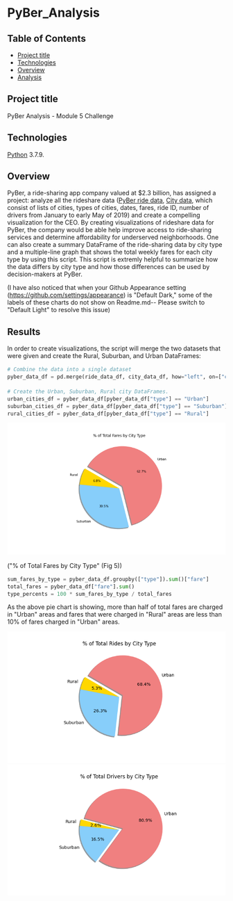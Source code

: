 # PyBer_Analysis



## Table of Contents
* [Project title](#project-title)
* [Technologies](#technologies)
* [Overview](#overview)
* [Analysis](#analysis)




## Project title
PyBer Analysis - Module 5 Challenge 

## Technologies
[Python](https://www.python.org/downloads/ "Download Python") 3.7.9.

## Overview 
PyBer, a ride-sharing app company valued at $2.3 billion, has assigned a project: analyze all the rideshare data ([PyBer ride data](https://github.com/Bominkkwon/PyBer_Analysis/blob/main/Resources/ride_data.csv), [City data](https://github.com/Bominkkwon/PyBer_Analysis/blob/main/Resources/city_data.csv), which consist of lists of cities, types of cities, dates, fares, ride ID, number of drivers from January to early May of 2019) and create a compelling visualization for the CEO. By creating visualizations of rideshare data for PyBer, the company would be able help improve access to ride-sharing services and determine affordability for underserved neighborhoods. One can also create a summary DataFrame of the ride-sharing data by city type and a multiple-line graph that shows the total weekly fares for each city type by using this script. This script is extremly helpful to summarize how the data differs by city type and how those differences can be used by decision-makers at PyBer.


(I have also noticed that when your Github Appearance setting (https://github.com/settings/appearance) is "Default Dark," some of the labels of these charts do not show on Readme.md-- Please switch to "Default Light" to resolve this issue)


## Results

In order to create visualizations, the script will merge the two datasets that were given and create the Rural, Suburban, and Urban DataFrames:
```Python
# Combine the data into a single dataset
pyber_data_df = pd.merge(ride_data_df, city_data_df, how="left", on=["city", "city"])

# Create the Urban, Suburban, Rural city DataFrames.
urban_cities_df = pyber_data_df[pyber_data_df["type"] == "Urban"]
suburban_cities_df = pyber_data_df[pyber_data_df["type"] == "Suburban"]
rural_cities_df = pyber_data_df[pyber_data_df["type"] == "Rural"]
```

![](analysis/Fig5.png) 

("% of Total Fares by City Type" (Fig 5))
```Python
sum_fares_by_type = pyber_data_df.groupby(["type"]).sum()["fare"]
total_fares = pyber_data_df["fare"].sum()
type_percents = 100 * sum_fares_by_type / total_fares
```
As the above pie chart is showing, more than half of total fares are charged in "Urban" areas and fares that were charged in "Rural" areas are less than 10% of fares charged in "Urban" areas.

![](analysis/Fig6.png)
![](analysis/Fig7.png)


